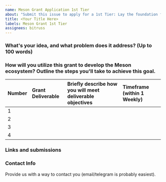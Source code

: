 ```yaml
---
name: Meson Grant Application 1st Tier
about: "Submit this issue to apply for a 1st Tier: Lay the foundation for the community"
title: <Your Title Here>
labels: Meson Grant 1st Tier
assignees: bitruss
---
```


### What's your idea, and what problem does it address? (Up to 100 words)

### How will you utilize this grant to develop the Meson ecosystem? Outline the steps you'll take to achieve this goal.

|Number|Grant Deliverable|Briefly describe how you will meet deliverable objectives|Timeframe (within 1 Weekly)|
|:----|:----|:----|:----|
|1|    |    |    |
|2|    |    |    |
|3|    |    |    |
|4|    |    |    |

### Links and submissions

### Contact Info
Provide us with a way to contact you (email/telegram is probably easiest). 